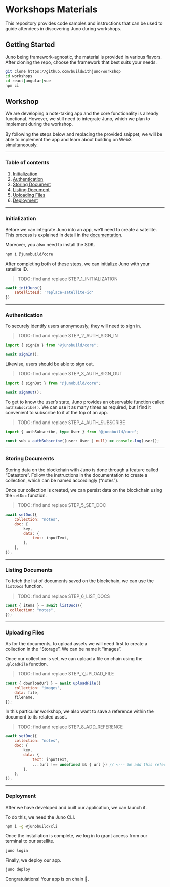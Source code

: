 # Workshops Materials

This repository provides code samples and instructions that can be used to guide attendees in discovering Juno during workshops.

## Getting Started

Juno being framework-agnostic, the material is provided in various flavors. After cloning the repo, choose the framework that best suits your needs.

```bash
git clone https://github.com/buildwithjuno/workshop
cd workshops
cd react|angular|vue
npm ci
```

## Workshop

We are developing a note-taking app and the core functionality is already functional. However, we still need to integrate Juno, which we plan to implement during the workshop.

By following the steps below and replacing the provided snippet, we will be able to implement the app and learn about building on Web3 simultaneously.

---

### Table of contents

1. [Initialization](#initialization)
2. [Authentication](#authentication)
3. [Storing Document](#storing-documents)
4. [Listing Document](#listing-documents)
5. [Uploading Files](#uploading-files)
6. [Deployment](#deployment)

---

### Initialization

Before we can integrate Juno into an app, we’ll need to create a satellite. This process is explained in detail in the [documentation](https://juno.build/docs/add-juno-to-an-app/create-a-satellite).

Moreover, you also need to install the SDK.

```bash
npm i @junobuild/core
```

After completing both of these steps, we can initialize Juno with your satellite ID.

> TODO: find and replace STEP_1_INITIALIZATION

```javascript
await initJuno({
    satelliteId: 'replace-satellite-id'
})
```

---

### Authentication

To securely identify users anonymously, they will need to sign in.

> TODO: find and replace STEP_2_AUTH_SIGN_IN

```javascript
import { signIn } from "@junobuild/core";

await signIn();
```

Likewise, users should be able to sign out.

> TODO: find and replace STEP_3_AUTH_SIGN_OUT

```javascript
import { signOut } from "@junobuild/core";

await signOut();
```

To get to know the user’s state, Juno provides an observable function called `authSubscribe()`. We can use it as many times as required, but I find it convenient to subscribe to it at the top of an app.

> TODO: find and replace STEP_4_AUTH_SUBSCRIBE

```typescript
import { authSubscribe, type User } from '@junobuild/core';

const sub = authSubscribe((user: User | null) => console.log(user));
```

---

### Storing Documents

Storing data on the blockchain with Juno is done through a feature called “Datastore”. Follow the instructions in the documentation to create a collection, which can be named accordingly (“notes”).

Once our collection is created, we can persist data on the blockchain using the `setDoc` function.

> TODO: find and replace STEP_5_SET_DOC
 
```javascript
await setDoc({
    collection: "notes",
    doc: {
        key,
        data: {
            text: inputText,
        },
    },
});
```

---

### Listing Documents

To fetch the list of documents saved on the blockchain, we can use the `listDocs` function.

> TODO: find and replace STEP_6_LIST_DOCS
 
```javascript
const { items } = await listDocs({
  collection: "notes",
});
```

---

### Uploading Files

As for the documents, to upload assets we will need first to create a collection in the “Storage”. We can be name it “images”.

Once our collection is set, we can upload a file on chain using the `uploadFile` function.

> TODO: find and replace STEP_7_UPLOAD_FILE

```javascript
const { downloadUrl } = await uploadFile({
    collection: "images",
    data: file,
    filename,
});
```

In this particular workshop, we also want to save a reference within the document to its related asset.

> TODO: find and replace STEP_8_ADD_REFERENCE

```javascript
await setDoc({
    collection: "notes",
    doc: {
        key,
        data: {
            text: inputText,
            ...(url !== undefined && { url }) // <--- We add this reference
        },
    },
});
```

---

### Deployment

After we have developed and built our application, we can launch it.

To do this, we need the Juno CLI.

```bash
npm i -g @junobuild/cli
```

Once the installation is complete, we log in to grant access from our terminal to our satellite.

```bash
juno login
```

Finally, we deploy our app.

```bash
juno deploy
```

Congratulations! Your app is on chain 🎉.
